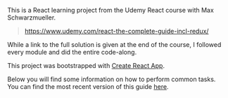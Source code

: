 This is a React learning project from the Udemy React course with Max Schwarzmueller.

>https://www.udemy.com/react-the-complete-guide-incl-redux/

While a link to the full solution is given at the end of the course, I followed every module and did the entire code-along.

This project was bootstrapped with [Create React App](https://github.com/facebook/create-react-app).

Below you will find some information on how to perform common tasks.<br>
You can find the most recent version of this guide [here](https://github.com/facebook/create-react-app/blob/master/packages/react-scripts/template/README.md).